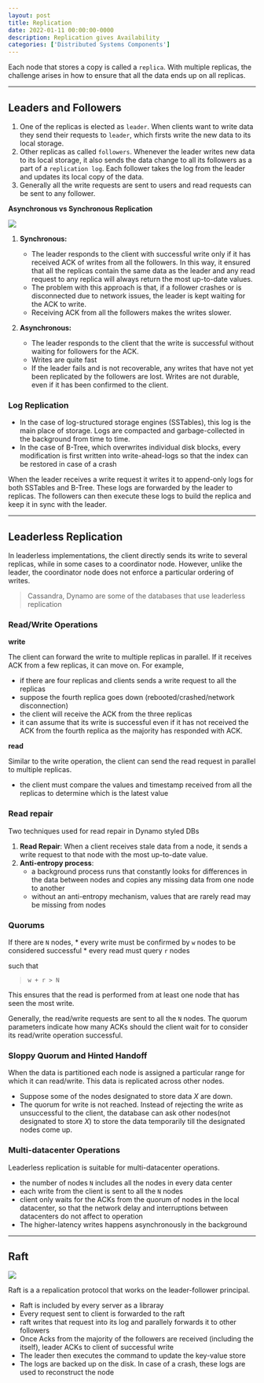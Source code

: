 ```yaml
---
layout: post
title: Replication
date: 2022-01-11 00:00:00-0000
description: Replication gives Availability
categories: ['Distributed Systems Components']
---
```


Each node that stores a copy is called a `replica`. With multiple replicas, the challenge arises in how to ensure that all the data ends up on all replicas.

---

## Leaders and Followers
1. One of the replicas is elected as `leader`. When clients want to write data they send their requests to `leader`, which firsts write the new data to its local storage.
2. Other replicas as called `followers`. Whenever the leader writes new data to its local storage, it also sends the data change to all its followers as a part of a `replication log`. Each follower takes the log from the leader and updates its local copy of the data.
3. Generally all the write requests are sent to users and read requests can be sent to any follower.

**Asynchronous vs Synchronous Replication**
<div>
    <img src="{{ site.baseurl }}/assets/img/replication/synch.png">
</div>


1. **Synchronous:** 
    * The leader responds to the client with successful write only if it has received ACK of writes from all the followers. In this way, it ensured that all the replicas contain the same data as the leader and any read request to any replica will always return the most up-to-date values.
    * The problem with this approach is that, if a follower crashes or is disconnected due to network issues, the leader is kept waiting for the ACK to write. 
    * Receiving ACK from all the followers makes the writes slower.

2. **Asynchronous:** 
    * The leader responds to the client that the write is successful without waiting for followers for the ACK.
    * Writes are quite fast 
    * If the leader fails and is not recoverable, any writes that have not yet been replicated by the followers are lost. Writes are not durable, even if it has been confirmed to the client. 



### Log Replication

* In the case of log-structured storage engines (SSTables), this log is the main place of storage. Logs are compacted and garbage-collected in the background from time to time.
* In the case of B-Tree, which overwrites individual disk blocks, every modification is first written into write-ahead-logs so that the index can be restored in case of a crash

When the leader receives a write request it writes it to append-only logs for both SSTables and B-Tree. These logs are forwarded by the leader to replicas. The followers can then execute these logs to build the replica and keep it in sync with the leader.

---

## Leaderless Replication

In leaderless implementations, the client directly sends its write to several replicas, while in some cases to a coordinator node. However, unlike the leader, the coordinator node does not enforce a particular ordering of writes.

> Cassandra, Dynamo are some of the databases that use leaderless replication


### Read/Write Operations

**write**

The client can forward the write to multiple replicas in parallel. If it receives ACK from a few replicas, it can move on. For example, 
* if there are four replicas and clients sends a write request to all the replicas
* suppose the fourth replica goes down (rebooted/crashed/network disconnection)
* the client will receive the ACK from the three replicas
* it can assume that its write is successful even if it has not received the ACK from the fourth replica as the majority has responded with ACK.

**read**

Similar to the write operation, the client can send the read request in parallel to multiple replicas.
* the client must compare the values and timestamp received from all the replicas to determine which is the latest value


### Read repair

Two techniques used for read repair in Dynamo styled DBs

1. **Read Repair**: When a client receives stale data from a node, it sends a write request to that node with the most up-to-date value.
2. **Anti-entropy process**: 
    * a background process runs that constantly looks for differences in the data between nodes and copies any missing data from one node to another
    * without an anti-entropy mechanism, values that are rarely read may be missing from nodes 



### Quorums

If there are `N` nodes, 
    * every write must be confirmed by `w` nodes to be considered successful
    * every read must query `r` nodes

such that
>  `w + r > N`

This ensures that the read is performed from at least one node that has seen the most write.

Generally, the read/write requests are sent to all the `N` nodes. The quorum parameters indicate how many ACKs should the client wait for to consider its read/write operation successful.

### Sloppy Quorum and Hinted Handoff

When the data is partitioned each node is assigned a particular range for which it can read/write. This data is replicated across other nodes. 

* Suppose some of the nodes designated to store data *X* are down. 
* The quorum for write is not reached. Instead of rejecting the write as unsuccessful to the client, the database can ask other nodes(not designated to store *X*) to store the data temporarily till the designated nodes come up.

### Multi-datacenter Operations

Leaderless replication is suitable for multi-datacenter operations.

* the number of nodes `N` includes all the nodes in every data center
* each write from the client is sent to all the `N` nodes 
* client only waits for the ACKs from the quorum of nodes in the local datacenter, so that the network delay and interruptions between datacenters do not affect to operation
* The higher-latency writes happens asynchronously in the background

---

## Raft


<div>
    <img src="{{ site.baseurl }}/assets/img/replication/raft.png">
</div>



Raft is a a repalication protocol that works on the leader-follower principal. 
* Raft is included by every server as a libraray
* Every request sent to client is forwarded to the raft
* raft writes that request into its log and parallely forwards it to other followers
* Once Acks from the majority of the followers are received (including the itself), leader ACKs to client of successful write
* The leader then executes the command to update the key-value store
* The logs are backed up on the disk. In case of a crash, these logs are used to reconstruct the node

